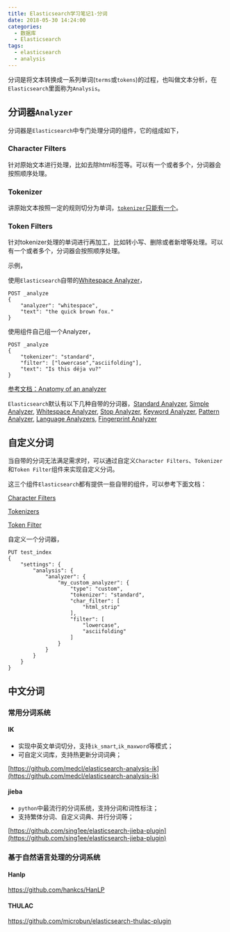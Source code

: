 ```yaml
---
title: Elasticsearch学习笔记1-分词
date: 2018-05-30 14:24:00
categories:
  - 数据库
  - Elasticsearch
tags:
  - elasticsearch
  - analysis
---
```


分词是将文本转换成一系列单词(```terms```或```tokens```)的过程，也叫做文本分析，在```Elasticsearch```里面称为```Analysis```。

<!--more-->

## 分词器```Analyzer```

分词器是```Elasticsearch```中专门处理分词的组件，它的组成如下，

### Character Filters

针对原始文本进行处理，比如去除html标签等。可以有一个或者多个，分词器会按照顺序处理。

### Tokenizer

讲原始文本按照一定的规则切分为单词，<u>```tokenizer```只能有一个</u>。

### Token Filters

针对tokenizer处理的单词进行再加工，比如转小写、删除或者新增等处理。可以有一个或者多个，分词器会按照顺序处理。

示例，

使用```Elasticsearch```自带的[Whitespace Analyzer](https://www.elastic.co/guide/en/elasticsearch/reference/current/analysis-whitespace-analyzer.html)，

```http
POST _analyze
{
    "analyzer": "whitespace",
    "text": "the quick brown fox."
}
```

使用组件自己组一个Analyzer，

```http
POST _analyze
{
    "tokenizer": "standard",
    "filter": ["lowercase","asciifolding"],
    "text": "Is this déja vu?"
}
```

[参考文档：Anatomy of an analyzer](https://www.elastic.co/guide/en/elasticsearch/reference/current/analyzer-anatomy.html#analyzer-anatomy)

```Elasticsearch```默认有以下几种自带的分词器，[Standard Analyzer](https://www.elastic.co/guide/en/elasticsearch/reference/current/analysis-standard-analyzer.html), [Simple Analyzer](https://www.elastic.co/guide/en/elasticsearch/reference/current/analysis-simple-analyzer.html), [Whitespace Analyzer](https://www.elastic.co/guide/en/elasticsearch/reference/current/analysis-whitespace-analyzer.html), [Stop Analyzer](https://www.elastic.co/guide/en/elasticsearch/reference/current/analysis-stop-analyzer.html), [Keyword Analyzer](https://www.elastic.co/guide/en/elasticsearch/reference/current/analysis-keyword-analyzer.html), [Pattern Analyzer](https://www.elastic.co/guide/en/elasticsearch/reference/current/analysis-pattern-analyzer.html), [Language Analyzers](https://www.elastic.co/guide/en/elasticsearch/reference/current/analysis-lang-analyzer.html), [Fingerprint Analyzer](https://www.elastic.co/guide/en/elasticsearch/reference/current/analysis-fingerprint-analyzer.html)

## 自定义分词

当自带的分词无法满足需求时，可以通过自定义```Character Filters```、```Tokenizer```和```Token Filter```组件来实现自定义分词。

这三个组件```Elasticsearch```都有提供一些自带的组件，可以参考下面文档：

[Character Filters](https://www.elastic.co/guide/en/elasticsearch/reference/current/analysis-charfilters.html)

[Tokenizers](https://www.elastic.co/guide/en/elasticsearch/reference/current/analysis-tokenizers.html)

[Token Filter](https://www.elastic.co/guide/en/elasticsearch/reference/current/analysis-tokenfilters.html)

自定义一个分词器，

```http
PUT test_index
{
    "settings": {
        "analysis": {
            "analyzer": {
                "my_custom_analyzer": {
                    "type": "custom",
                    "tokenizer": "standard",
                    "char_filter": [
                        "html_strip"
                    ],
                    "filter": [
                        "lowercase",
                        "asciifolding"
                    ]
                }
            }
        }
    }
}
```

## 中文分词

### 常用分词系统

#### IK

- 实现中英文单词切分，支持```ik_smart```,```ik_maxword```等模式；
- 可自定义词库，支持热更新分词词典；

[https://github.com/medcl/elasticsearch-analysis-ik](https://github.com/medcl/elasticsearch-analysis-ik)

#### jieba

- ```python```中最流行的分词系统，支持分词和词性标注；
- 支持繁体分词、自定义词典、并行分词等；

[https://github.com/sing1ee/elasticsearch-jieba-plugin](https://github.com/sing1ee/elasticsearch-jieba-plugin)

### 基于自然语言处理的分词系统

#### Hanlp

https://github.com/hankcs/HanLP

#### THULAC

https://github.com/microbun/elasticsearch-thulac-plugin